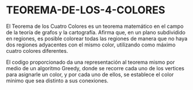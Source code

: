 # TEOREMA-DE-LOS-4-COLORES
El Teorema de los Cuatro Colores es un teorema matemático en el campo de la teoría de grafos y la cartografía. Afirma que, en un plano subdividido en regiones, es posible colorear todas las regiones de manera que no haya dos regiones adyacentes con el mismo color, utilizando como máximo cuatro colores diferentes.

El codigo proporcionado da una representación al teorema mismo por medio de un algoritmo Greedy, donde se recorre cada uno de los vertices para asignarle un color, y por cada uno de ellos, se establece el color minimo que sea distinto a sus conexiones.
